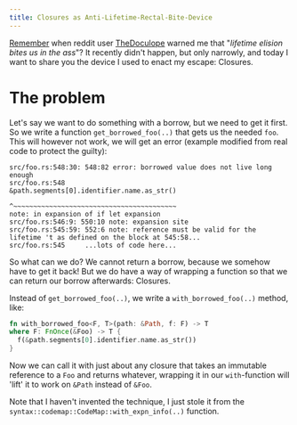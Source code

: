 ```yaml
---
title: Closures as Anti-Lifetime-Rectal-Bite-Device
---
```


[Remember](/2015/07/09/cow.html)
when reddit user [TheDoculope](https://www.reddit.com/user/TheDoculope) 
warned me that "*lifetime elision bites us in the ass*"? It recently didn't 
happen, but only narrowly, and today I want to share you the device I used to
enact my escape: Closures.

# The problem

Let's say we want to do something with a borrow, but we need to get it first.
So we write a function `get_borrowed_foo(..)` that gets us the needed `foo`.
This will however not work, we will get an error (example modified from real
code to protect the guilty):

```
src/foo.rs:548:30: 548:82 error: borrowed value does not live long enough
src/foo.rs:548                 &path.segments[0].identifier.name.as_str()
                               ^~~~~~~~~~~~~~~~~~~~~~~~~~~~~~~~~~~~~~~~~~
note: in expansion of if let expansion
src/foo.rs:546:9: 550:10 note: expansion site
src/foo.rs:545:59: 552:6 note: reference must be valid for the lifetime 't as defined on the block at 545:58...
src/foo.rs:545     ...lots of code here...
```

So what can we do? We cannot return a borrow, because we somehow have to get
it back! But we do have a way of wrapping a function so that we can return
our borrow afterwards: Closures.

Instead of `get_borrowed_foo(..)`, we write a `with_borrowed_foo(..)` method,
like:

```Rust
fn with_borrowed_foo<F, T>(path: &Path, f: F) -> T
where F: FnOnce(&Foo) -> T {
  f(&path.segments[0].identifier.name.as_str())
}
```

Now we can call it with just about any closure that takes an immutable 
reference to a `Foo` and returns whatever, wrapping it in our 
`with`-function will 'lift' it to work on `&Path` instead of `&Foo`.

Note that I haven't invented the technique, I just stole it from
the `syntax::codemap::CodeMap::with_expn_info(..)` function.
